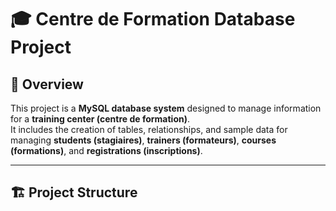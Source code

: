 # 🎓 Centre de Formation Database Project

## 📘 Overview
This project is a **MySQL database system** designed to manage information for a **training center (centre de formation)**.  
It includes the creation of tables, relationships, and sample data for managing **students (stagiaires)**, **trainers (formateurs)**, **courses (formations)**, and **registrations (inscriptions)**.

---

## 🏗️ Project Structure
